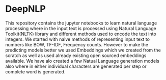 # DeepNLP
This repository contains the jupyter notebooks to learn natural language processing where in the 
input text is processed using Natural Language Toolkit(NLTK) library and different methods used to encode the text into integers.
We started with naive methods of representing input text to numbers like BOW, TF-IDF, Frequency counts.
However to make the predicting models better we used Embeddings which we created from the scratch as well as used already existing open sourced embeddings available.
We have alo created a few Natual Language generation models also where in either individual characters are generated per step or complete word is generated.
